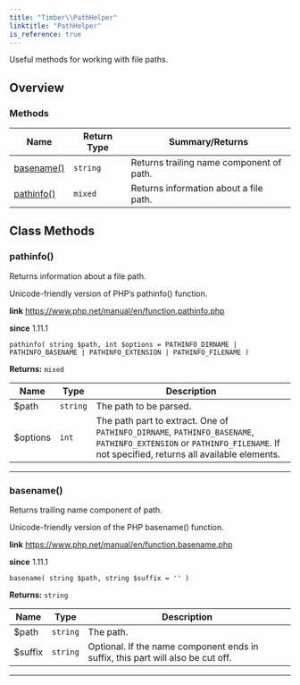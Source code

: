 ```yaml
---
title: "Timber\\​PathHelper"
linktitle: "PathHelper"
is_reference: true
---
```


Useful methods for working with file paths.

<!--more-->

## Overview

### Methods

| Name | Return Type | Summary/Returns |
| --- | --- | --- |
| [basename()](#basename) | `string` | Returns trailing name component of path. |
| [pathinfo()](#pathinfo) | `mixed` | Returns information about a file path. |


## Class Methods

### pathinfo()

Returns information about a file path.

Unicode-friendly version of PHP’s pathinfo() function.

**link** <https://www.php.net/manual/en/function.pathinfo.php>

**since** 1.11.1 

`pathinfo( string $path, int $options = PATHINFO_DIRNAME | PATHINFO_BASENAME | PATHINFO_EXTENSION | PATHINFO_FILENAME )`

**Returns:** `mixed` 

| Name | Type | Description |
| --- | --- | --- |
| $path | `string` | The path to be parsed. |
| $options | `int` | The path part to extract. One of `PATHINFO_DIRNAME`, `PATHINFO_BASENAME`, `PATHINFO_EXTENSION` or `PATHINFO_FILENAME`. If not specified, returns all available elements. |

---

### basename()

Returns trailing name component of path.

Unicode-friendly version of the PHP basename() function.

**link** <https://www.php.net/manual/en/function.basename.php>

**since** 1.11.1 

`basename( string $path, string $suffix = '' )`

**Returns:** `string` 

| Name | Type | Description |
| --- | --- | --- |
| $path | `string` | The path. |
| $suffix | `string` | Optional. If the name component ends in suffix, this part will also be cut off. |

---

